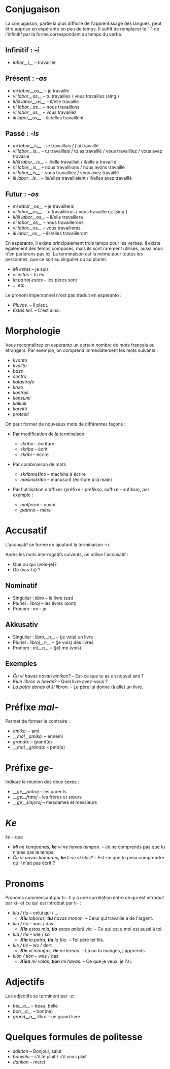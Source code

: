 # Conjugaison

La conjugaison, partie la plus difficile de l'apprentissage des langues, peut être apprise en espéranto en peu de temps. Il suffit de remplacer le "i" de l'infinitif par la forme correspondant au temps du verbe.

## Infinitif : *-i*
  
- *labor__i__*          – travailler

## Présent : *-as*

- *mi labor__as__*      – je travaille
- *vi labor__as__*      – tu travailles / vous travaillez (sing.)
- *li/ŝi labor__as__*   – il/elle travaille
- *ni labor__as__*      – nous travaillons
- *vi labor__as__*      – vous travaillez
- *ili labor__as__*     – ils/elles travaillent

## Passé : *-is*

- *mi labor__is__*      – je travaillais / j'ai travaillé
- *vi labor__is__*      – tu travaillais / tu as travaillé / vous travailliez / vous avez travaillé
- *li/ŝi labor__is__*   – il/elle travaillait / il/elle a travaillé
- *ni labor__is__*      – nous travaillions / nous avons travaillé
- *vi labor__is__*      – vous travailliez / vous avez travaillé
- *ili labor__is__*     – ils/elles travaillaient / il/elles avez travaillé

## Futur : *-os*

- *mi labor__os__*      – je travaillerai
- *vi labor__os__*      – tu travailleras / vous travaillerez (sing.)
- *li/ŝi labor__os__*   – il/elle travaillera
- *ni labor__os__*      – nous travaillerons 
- *vi labor__os__*      – vous travaillerez
- *ili labor__os__*     – ils/elles travailleront

En espéranto, il existe principalement trois temps pour les verbes. Il existe également des temps composés, mais ils sont rarement utilisés, aussi nous n'en parlerons pas ici. La terminaison est la même pour toutes les personnes, que ce soit au singulier ou au pluriel.

- *Mi estas*        – je suis
- *vi estas*        – tu es
- *la patroj estas* – les pères sont
- … etc.

Le pronom impersonnel n'est pas traduit en espéranto :  
  
- *Pluvas.*  – Il pleut. 
- *Estas tiel.*  – C'est ainsi.


# Morphologie

Vous reconnaîtrez en espéranto un certain nombre de mots français ou étrangers. Par exemple, on comprend immédiatement les mots suivants :

 - *kvanto*
 - *kvalito*
 - *bazo*
 - *centro*
 - *katastrofo*
 - *krizo*
 - *kontroli*
 - *konsumi*
 - *kalkuli*
 - *korekti*
 - *protesti*

On peut former de nouveaux mots de différentes façons : 

- Par modification de la terminaison
    - *skribo* – écriture
    - *skriba* – écrit
    - *skribi* – écrire

- Par combinaison de mots
    - *skribmaŝino* – machine à écrire
    - *maŝinskribo* – manuscrit (écriture à la main)

- Par l'utilisation d'affixes (préfixe - prefikso, suffixe – sufikso), par exemple :
    - *malfermi* – ouvrir
    - *patrino* – mère
 

# Accusatif

L'accusatif se forme en ajoutant la terminaison -n.

Après les mots interrogatifs suivants, on utilise l'accusatif : 

- Que ou qui (vois-je)? 
- Où (vas-tu) ?

## Nominatif

- Singulier :       *libro*    – le livre (est)
- Pluriel :      	*libroj*   – les livres (sont)
- Pronom :       	*mi*       – je

## Akkusativ

- Singulier : *libro__n__*   – (je vois) un livre
- Pluriel :   *libroj__n__*  – (je vois) des livres
- Pronom :    *mi__n__*      – (je) me (vois)

## Exemples

- *Ĉu vi havas novan amikon?* – Est-ce que tu as un nouvel ami ?
- *Kiun libron vi havas?*     – Quel livre avez-vous ?
- *La patro donas al ŝi libron.*  - Le père lui donne (à elle) un livre.

# Préfixe *mal-*

Permet de former le contraire :	

- *amiko:*         – ami
- *__mal__amiko:*  – ennemi
- *granda:*        – grand(e)
- *__mal__granda:* – petit(e)
 

# Préfixe *ge-*

Indique la réunion des deux sexes :

- *__ge__patroj*   – les parents
- *__ge__fratoj*   – les frères et sœurs
- *__ge__sinjoroj* – mesdames et messieurs

 
# *Ke*

*ke* – que

- *Mi ne komprenas, __ke__ vi ne havas tempon.* – Je ne comprends pas que tu n'aies pas le temps.
- *Ĉu vi povas kompreni, __ke__ li ne skribis?* – Est-ce que tu peux comprendre qu'il n'ait pas écrit ?


# Pronoms

Pronoms commençant par ti-. Il y a une corrélation entre ce qui est introduit par ki- et ce qui est introduit par ti- :

- *kiu / tiu*  – celui qui / …
    - *__Kiu__ laboras, __tiu__ havas monon.*  – Celui qui travaille a de l'argent.
- *kio / tio*  – was / das
    - *__Kio__ estas mia, __tio__ estas ankaŭ via.*  – Ce qui est à moi est aussi à toi.
- *kia / tia*  – wie / so
    - *__Kia__ la patra, __tia__ la filo.*  – Tel père tel fils.
- *kie / tie*  – wo / dort
    - *__Kie__ vi manĝas, __tie__ mi lernas.*  – Là où tu manges, j'apprends.
- *kion / tion*  – was / das
    - *__Kion__ mi volas, __tion__ mi havas.*  – Ce que je veux, je l'ai.


# Adjectifs

Les adjectifs se terminent par *-a*:

- *bel__a__*         – beau, belle
- *bon__a__*         – bon(ne)
- *grand__a__ libro* – un grand livre


# Quelques formules de politesse

- *saluton* – Bonjour, salut
- *bonvolu* – s'il te plaît / s'il vous plaît
- *dankon*  – merci
